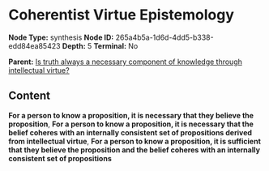 # Coherentist Virtue Epistemology

**Node Type:** synthesis
**Node ID:** 265a4b5a-1d6d-4dd5-b338-edd84ea85423
**Depth:** 5
**Terminal:** No

**Parent:** [Is truth always a necessary component of knowledge through intellectual virtue?](is-truth-always-a-necessary-component-of-knowledge-through-intellectual-virtue-antithesis-82ffc5a7-70b8-4d7e-a435-26ca867e354c.md)

## Content

**For a person to know a proposition, it is necessary that they believe the proposition**, **For a person to know a proposition, it is necessary that the belief coheres with an internally consistent set of propositions derived from intellectual virtue**, **For a person to know a proposition, it is sufficient that they believe the proposition and the belief coheres with an internally consistent set of propositions**
